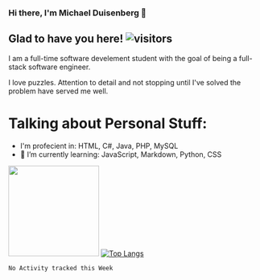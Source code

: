 ### Hi there, I'm Michael Duisenberg 👋
## Glad to have you here! ![visitors](https://visitor-badge.glitch.me/badge?page_id=${MrDuise}.${your.repo.id})

I am a full-time software develement student with the goal of being a full-stack software engineer. 

I love puzzles. Attention to detail and not stopping until I've solved the problem have served me well.

# Talking about Personal Stuff:
- I'm profecient in: HTML, C#, Java, PHP, MySQL
- 🌱 I’m currently learning: JavaScript, Markdown, Python, CSS
<!--
**MrDuise/MrDuise** is a ✨ _special_ ✨ repository because its `README.md` (this file) appears on your GitHub profile.

Here are some ideas to get you started:

- 🔭 I’m currently working on ...

- 👯 I’m looking to collaborate on ...
- 🤔 I’m looking for help with ...
- 💬 Ask me about ...
- 📫 How to reach me: ...
- 😄 Pronouns: ...
- ⚡ Fun fact: ...
-->

<img height="180em" src="https://github-readme-stats.vercel.app/api/?username=MrDuise&show_icons=true&hide_border=true&&count_private=true&include_all_commits=true" /> [![Top Langs](https://github-readme-stats.vercel.app/api/top-langs/?username=MrDuise&langs_count=8)](https://github.com/anuraghazra/github-readme-stats)

<!--START_SECTION:waka-->
```text
No Activity tracked this Week
```
<!--END_SECTION:waka-->
